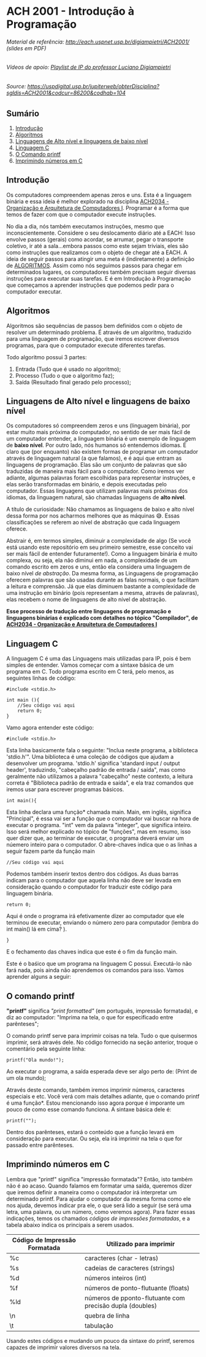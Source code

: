 # ACH 2001 - Introdução à Programação

###### Material de referência: http://each.uspnet.usp.br/digiampietri/ACH2001/ (slides em PDF)
###### Vídeos de apoio: [Playlist de IP do professor Luciano Digiampietri](https://www.youtube.com/playlist?list=PL_JAaU8k6DQWsh1mt8vwpP8YsH6Xhgq2N)
###### Source: <https://uspdigital.usp.br/jupiterweb/obterDisciplina?sgldis=ACH2001&codcur=86200&codhab=104>

## Sumário

1. [Introdução](#introdução)
2. [Algoritmos](#algoritmos)
4. [Linguagens de Alto nível e linguagens de baixo nível](#linguagens-de-alto-nível-e-linguagens-de-baixo-nível)
5. [Linguagem C](#linguagem-c)
6. [O Comando printf](#o-comando-printf)
7. [Imprimindo números em C](imprimindo-numeros-em-c)


## Introdução
Os computadores compreendem apenas zeros e uns. Esta é a linguagem binária e essa ideia é melhor explorado na disciplina [ACH2034 - Organização e Arquitetura de Computadores I](https://github.com/bambans/ISN/blob/main/3rd-semester/Computer%20Organization%20and%20Architecture%20I/README.md). Programar é a forma que temos de fazer com que o computador execute instruções.




No dia a dia, nós também executamos instruções, mesmo que inconscientemente. Considere o seu deslocamento diário até a EACH: Isso envolve passos (gerais) como acordar, se arrumar, pegar o transporte coletivo, ir até a sala...embora passos como este sejam triviais, eles são como instruções que realizamos com o objeto de chegar até a EACH. A ideia de seguir passos para atingir uma meta é (indiretamente) a definição de [ALGORITMOS](#algoritmos). Assim como nós seguimos passos para chegar em determinados lugares, os computadores também precisam seguir diversas instruções para executar suas tarefas. E é em Introdução à Programação que começamos a aprender instruções que podemos pedir para o computador executar.

## Algoritmos

Algoritmos são sequências de passos bem definidos com o objeto de resolver um determinado problema. É através de um algoritmo, traduzido para uma linguagem de programação, que iremos escrever diversos programas, para que o computador execute diferentes tarefas.

Todo algoritmo possui 3 partes:
1. Entrada (Tudo que é usado no algoritmo);
2. Processo (Tudo o que o algoritmo faz);
3. Saída (Resultado final gerado pelo processo);

## Linguagens de Alto nível e linguagens de baixo nível

Os computadores só compreendem zeros e uns (linguagem binária), por estar muito mais próxima do computador, no sentido de ser mais fácil de um computador entender, a linguagem binária é um exemplo de linguagem de **baixo nível**. Por outro lado, nós humanos só entendemos idiomas. É claro que (por enquanto) não existem formas de programar um computador através de linguagem natural (a que falamos), e é aqui que entram as linguagens de programação. Elas são um conjunto de palavras que são traduzidas de maneira mais fácil para o computador. Como iremos ver adiante, algumas palavras foram escolhidas para representar instruções, e elas serão transformadas em binário, e depois executadas pelo computador. Essas linguagens que utilizam palavras mais próximas dos idiomas, da linguagem natural, são chamadas linguagens de **alto nível**.

A título de curiosidade: Não chamamos as linguagens de baixo e alto nível dessa forma por nos acharmos melhores que as máquinas :sweat_smile:. Essas classificações se referem ao nível de abstração que cada linguagem oferece. 

Abstrair é, em termos simples, diminuir a complexidade de algo (Se você está usando este repositório em seu primeiro semestre, esse conceito vai ser mais fácil de entender futuramente!). Como a linguagem binária é muito complexa, ou seja, ela não diminui em nada, a complexidade de um comando escrito em zeros e uns, então ela considera uma linguagem de baixo nível *de abstração*. Da mesma forma, as Linguagens de programação oferecem palavras que são usadas durante as falas normais, o que facilitam a leitura e comprensão. Já que elas diminuem bastante a complexidade de uma instrução em binário (pois representam a mesma, através de palavras), elas recebem o nome de linguagens de alto nível de abstração.

**Esse processo de tradução entre linguagens de programação e linguagens binárias é explicado com detalhes no tópico "Compilador", de [ACH2034 - Organização e Arquitetura de Computadores I](https://github.com/bambans/ISN/blob/main/3rd-semester/Computer%20Organization%20and%20Architecture%20I/README.md)**

## Linguagem C
A linguagem C é uma das Linguagens mais utilizadas para IP, pois é bem simples de entender.
Vamos começar com a sintaxe básica de um programa em C. Todo programa escrito em C terá, pelo menos, as seguintes linhas de código:
```
#include <stdio.h>

int main (){
    //Seu código vai aqui
    return 0;
}
```
Vamo agora entender este código:

```
#include <stdio.h>
```
Esta linha basicamente fala o seguinte: "Inclua neste programa, a biblioteca 'stdio.h'". Uma biblioteca é uma coleção de códigos que ajudam a desenvolver um programa. 'stdio.h' significa 'standard input / output header', traduzindo, "cabeçalho padrão de entrada / saída", mas como geralmente não utilizamos a palavra "cabeçalho" neste contexto, a leitura correta é "Biblioteca padrão de entrada e saída", e ela traz comandos que iremos usar para escrever programas básicos.

```
int main(){
```
Esta linha declara uma função* chamada main. Main, em inglês, significa "Principal", é essa vai ser a função que o computador vai buscar na hora de executar o programa. "int" vem da palavra "integer", que significa inteiro. Isso será melhor explicado no tópico de "funções", mas em resumo, isso quer dizer que, ao terminar de executar, o programa deverá enviar um núemero inteiro para o computador. O abre-chaves indica que o as linhas a seguir fazem parte da função main

```
//Seu código vai aqui
```
Podemos também inserir textos dentro dos códigos. As duas barras indicam para o computador que aquela linha não deve ser levada em consideração quando o computador for traduzir este código para linguagem binária.

```
return 0;
```
Aqui é onde o programa irá efetivamente dizer ao computador que ele terminou de executar, enviando o número zero para computador (lembra do int main() lá em cima? ).

```
}
```
E o fechamento das chaves indica que este é o fim da função main.


Este é o baśico que um programa na linguagem C possui. Executá-lo não fará nada, pois ainda não aprendemos os comandos para isso. Vamos aprender alguns a seguir:

## O comando printf

**"printf"** significa _"print formatted"_ (em português, impressão formatada), e diz ao computador: "Imprima na tela, o que for especificado entre parênteses";

O comando printf serve para imprimir coisas na tela. Tudo o que quisermos imprimir, será através dele. No código fornecido na seção anterior, troque o comentário pela seguinte linha:
```
printf("Ola mundo!");
```
Ao executar o programa, a saída esperada deve ser algo perto de:
(Print de um ola mundo);

Através deste comando, também iremos imprimir números, caracteres especiais e etc. Você verá com mais detalhes adiante, que o comando printf é uma função*. Estou mencionando isso agora porque é imporante um pouco de como esse comando funciona.
A sintaxe básica dele é:
```
printf("");
```
Dentro dos parênteses, estará o conteúdo que a função levará em consideração para executar. Ou seja, ela irá imprimir na tela o que for passado entre parênteses.

## Imprimindo números em C
Lembra que "printf" significa "impressão formatada"? Então, isto também não é ao acaso. Quando falamos em formatar uma saída, queremos dizer que iremos definir a maneira como o computador irá interpretar um determinado printf.
Para ajudar o computador da mesma forma como ele nos ajuda, devemos indicar pra ele, o que será lido a seguir (se será uma letra, uma palavra, ou um número, como veremos agora).
Para fazer essas indicações, temos os chamados *códigos de impressões formatadas*, e a tabela abaixo indica os principais a serem usados.

| Código de Impressão Formatada | Utilizado para imprimir |
| -------- | ------- |
| %c | caracteres (char - letras) |
| %s | cadeias de caracteres (strings) |
| %d | números inteiros (int) |
| %f | números de ponto-flutuante (floats) |
| %ld | números de pponto-flutuante com precisão dupla (doubles) |
| \n  | quebra de linha  |
| \t | tabulação |


Usando estes códigos e mudando um pouco da sintaxe do printf, seremos capazes de imprimir valores diversos na tela.

